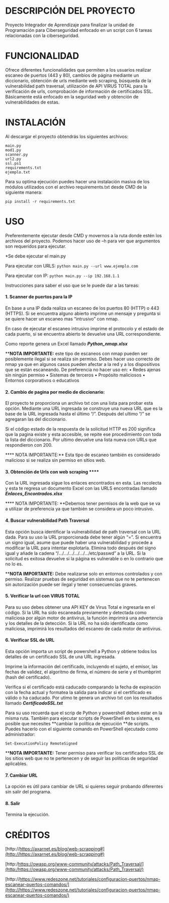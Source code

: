 # DESCRIPCIÓN DEL PROYECTO

Proyecto Integrador de Aprendizaje para finalizar la unidad de Programación para Ciberseguridad enfocado en un script con 6 tareas relacionadas con la ciberseguridad.



# FUNCIONALIDAD

Ofrece diferentes funcionalidades que permiten a los usuarios realizar escaneo de puertos (443 y 80), cambios de página mediante un diccionario, obtención de urls mediante web scraping, búsqueda de la vulnerabilidad path traversal, utilización de API VIRUS TOTAL para la verificación de urls, comprobación de información de certificados SSL. Básicamente está enfocado en la seguridad web y obtención de vulnerabilidades de estas.


# INSTALACIÓN
Al descargar el proyecto obtendrás los siguientes archivos:

	main.py
	mod1.py
	scanner.py
	url2.py
	ssl.ps1
	requirements.txt
	ejemplo.txt

Para su optima ejecución puedes hacer una instalación masiva de los módulos utilizados con el archivo requirements.txt desde CMD de la siguiente manera:

   `pip install -r requirements.txt`

# USO

Preferentemente ejecutar desde CMD y movernos a la ruta donde estén los archivos del proyecto. Podemos hacer uso de –h para ver que argumentos son requeridos para ejecutar.

*Se debe ejecutar el main.py

Para ejecutar con URLS:
`python main.py --url www.ejemplo.com`

Para ejecutar con IP:
`python main.py --ip 192.168.1.1`

Instrucciones para saber el uso que se le puede dar a las tareas:

#### 1.	Scanner de puertos para la IP 

En base a una IP dada realiza un escaneo de los puertos 80 (HTTP) o 443 (HTTPS). Si se encuentra alguno abierto imprime un mensaje y pregunta si se quiere hacer un escaneo mas “intrusivo” con nmap. 

En caso de ejecutar el escaneo intrusivo imprime el protocolo y el estado de cada puerto, si se encuentra abierto te devuelve una URL correspondiente.

Como reporte genera un Excel llamado ***Python_nmap.xlsx***

****NOTA IMPORTANTE:** este tipo de escaneos con nmap pueden ser posiblemente ilegal si se realiza sin permiso. Debes hacer uso correcto de nmap ya que en algunos casos pueden afectar a la red y a los dispositivos que se están escaneando. De preferencia no hacer uso en:
	 •	Redes ajenas sin ningún permiso
	 •	Sistemas de terceros 
	 •	Propósito maliciosos
	 •	Entornos corporativos o educativos

#### 2.	Cambio de pagina por medio de diccionario:

El proyecto te proporciona un archivo txt con una lista para probar esta opción. 
Mediante una URL ingresada se construye una nueva URL que es la base de la URL ingresada hasta el último “/”. Después del ultimo “/” se agregaran las del diccionario. 

Si el código estado de la respuesta de la solicitud HTTP es 200 significa que la pagina existe y esta accesible, se repite ese procedimiento con toda la lista del diccionario. Por ultimo devuelve una lista nueva con URLs que respondieron con 200.

**** NOTA IMPORTANTE:** Esta tipo de escaneo también es considerado malicioso si se realiza sin permiso en sitios web.



#### 3.	Obtención de Urls con web scraping ****

Con la URL ingresada sigue los enlaces encontrados en esta. Las recolecta y esta te regresa un documento Excel con las URLS encontradas llamado ***Enlaces_Encontrados.xlsx***

**** NOTA IMPORTANTE: **Debemos tener permisos de la web que se va a utilizar de preferencia ya que también se considera un poco intrusivo.


#### 4.	Buscar vulnerabilidad Path Traversal 

Esta opción busca identificar la vulnerabilidad de path traversal con la URL dada.
Para su uso la URL proporcionada debe tener algún “=”. Si encuentra un signo igual, asume que puede haber una vulnerabilidad y procede a modificar la URL para intentar explotarla.
Elimina todo después del signo igual y añade la cadena “/…/…/…/…/…/…/etc/passwd” a la URL.
Si la solicitud es exitosa devuelve si la página es vulnerable o en lo contrario que no lo es.

****NOTA IMPORTANTE:** Debe realizarse solo en entornos controlados y con permiso. Realizar pruebas de seguridad en sistemas que no te pertenecen sin autorización puede ser ilegal y tener consecuencias graves.

#### 5.	Verificar la url con VIRUS TOTAL 

Para su uso debes obtener una API KEY de Virus Total e ingresarla en el código.
Si la URL ha sido escaneada previamente y detectada como maliciosa por algún motor de antivirus, la función imprimirá una advertencia y los detalles de la detección.
Si la URL no ha sido identificada como maliciosa, imprimirá los resultados del escaneo de cada motor de antivirus.

#### 6.	Verificar SSL de URL 

Esta opción importa un script de powershell a Python y obtiene todos los detalles de un certificado SSL de una URL ingresada. 

Imprime la información del certificado, incluyendo el sujeto, el emisor, las fechas de validez, el algoritmo de firma, el número de serie y el thumbprint (hash del certificado).

Verifica si el certificado está caducado comparando la fecha de expiración con la fecha actual y formatea la salida para indicar si el certificado es válido o ha caducado.
Por utimo te genera un archivo txt con los resultados llamado ***CertificadoSSL.txt***

Para su uso recuerda que el scrip de Python y powershell deben estar en la misma ruta. También para ejecutar scripts de PowerShell en tu sistema, es posible que necesites **cambiar la política de ejecución **de scripts. Puedes hacerlo con el siguiente comando en PowerShell ejecutado como administrador:

`Set-ExecutionPolicy RemoteSigned`

****NOTA IMPORTANTE:** Tener permiso para verificar los certificados SSL de los sitios web que no te pertenecen y de seguir las políticas de seguridad aplicables.

#### 7.	Cambiar URL 
La opción es útil para cambiar de URL si quieres seguir probando diferentes sin salir del programa.

#### 8.	Salir
Termina la ejecución.


# CRÉDITOS


[http://https://axarnet.es/blog/web-scrapping#](http://https://axarnet.es/blog/web-scrapping#)

[http:/https://owasp.org/www-community/attacks/Path_Traversal/](http:/https://owasp.org/www-community/attacks/Path_Traversal/)

[http://https://www.redeszone.net/tutoriales/configuracion-puertos/nmap-escanear-puertos-comandos/](http://https://www.redeszone.net/tutoriales/configuracion-puertos/nmap-escanear-puertos-comandos/)
